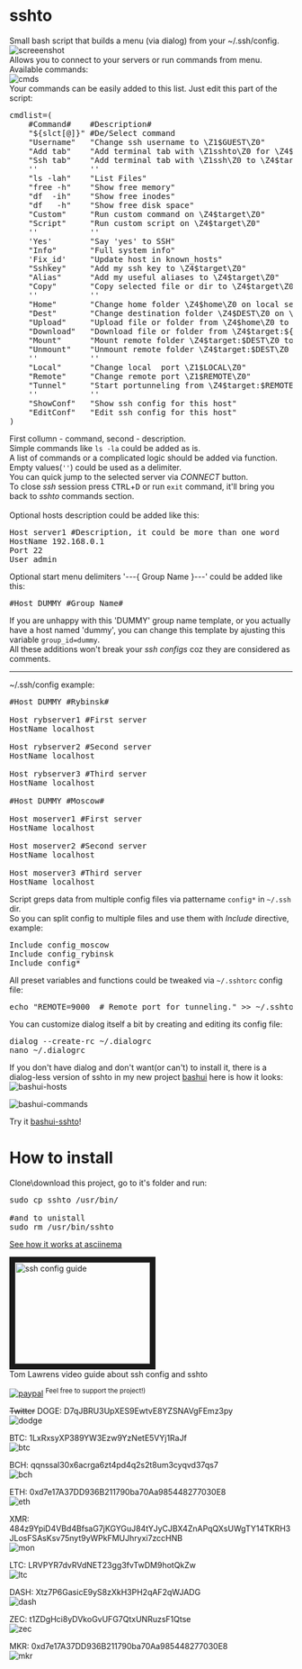 # sshto

Small bash script that builds a menu (via dialog) from your ~/.ssh/config.</br>
![screeenshot](https://user-images.githubusercontent.com/18072680/60570513-69e99f00-9d7a-11e9-916d-48b74fa7585a.png)
</br>
Allows you to connect to your servers or run commands from menu. Available commands:</br>
![cmds](https://user-images.githubusercontent.com/18072680/211161226-1c5eec5a-634b-4902-90cd-5947dd95083e.png)
</br>
Your commands can be easily added to this list. Just edit this part of the script:
<pre>
cmdlist=(
    #Command#    #Description#
    "${slct[@]}" #De/Select command
    "Username"   "Change ssh username to \Z1$GUEST\Z0"
    "Add tab"    "Add terminal tab with \Z1sshto\Z0 for \Z4$target\Z0"
    "Ssh tab"    "Add terminal tab with \Z1ssh\Z0 to \Z4$target\Z0"
    ''           ''
    "ls -lah"    "List Files"
    "free -h"    "Show free memory"
    "df  -ih"    "Show free inodes"
    "df   -h"    "Show free disk space"
    "Custom"     "Run custom command on \Z4$target\Z0"
    "Script"     "Run custom script on \Z4$target\Z0"
    ''           ''
    'Yes'        "Say 'yes' to SSH"
    "Info"       "Full system info"
    'Fix_id'     "Update host in known_hosts"
    "Sshkey"     "Add my ssh key to \Z4$target\Z0"
    "Alias"      "Add my useful aliases to \Z4$target\Z0"
    "Copy"       "Copy selected file or dir to \Z4$target\Z0"
    ''           ''
    "Home"       "Change home folder \Z4$home\Z0 on local server"
    "Dest"       "Change destination folder \Z4$DEST\Z0 on \Z4$target\Z0"
    "Upload"     "Upload file or folder from \Z4$home\Z0 to \Z4$target:${DEST}\Z0"
    "Download"   "Download file or folder from \Z4$target:${DEST}\Z0 to \Z4$home\Z0"
    "Mount"      "Mount remote folder \Z4$target:$DEST\Z0 to \Z4$home\Z0"
    "Unmount"    "Unmount remote folder \Z4$target:$DEST\Z0 from \Z4$home\Z0"
    ''           ''
    "Local"      "Change local  port \Z1$LOCAL\Z0"
    "Remote"     "Change remote port \Z1$REMOTE\Z0"
    "Tunnel"     "Start portunneling from \Z4$target:$REMOTE\Z0 to \Z4localhost:$LOCAL\Z0"
    ''           ''
    "ShowConf"   "Show ssh config for this host"
    "EditConf"   "Edit ssh config for this host"
)
</pre>
First collumn - command, second - description.</br>
Simple commands like `ls -la` could be added as is.</br>
A list of commands or a complicated logic should be added via function.</br>
Empty values(`''`) could be used as a delimiter.</br>
You can quick jump to the selected server via <i>CONNECT</i> button.</br>
To close <i>ssh</i> session press <kbd>CTRL</kbd>+<kbd>D</kbd> or run `exit` command, it'll bring you back to <i>sshto</i> commands section.</br>
</br>
Optional hosts description could be added like this:</br>
<pre>
Host server1 #Description, it could be more than one word
HostName 192.168.0.1
Port 22
User admin
</pre>
Optional start menu delimiters '---{ Group Name }---' could be added like this:</br>
<pre>
#Host DUMMY #Group Name#
</pre>
If you are unhappy with this 'DUMMY' group name template, or you actually have a host named 'dummy',
you can change this template by ajusting this variable `group_id=dummy`. </br>
All these additions won't break your *ssh configs* coz they are considered as comments.  

------
~/.ssh/config example:
<pre>
#Host DUMMY #Rybinsk#

Host rybserver1 #First server
HostName localhost

Host rybserver2 #Second server
HostName localhost

Host rybserver3 #Third server
HostName localhost

#Host DUMMY #Moscow#

Host moserver1 #First server
HostName localhost

Host moserver2 #Second server
HostName localhost

Host moserver3 #Third server
HostName localhost
</pre>
Script greps data from multiple config files via pattername `config*` in `~/.ssh` dir.</br>
So you can split config to multiple files and use them with <i>Include</i> directive, example:
<pre>
Include config_moscow
Include config_rybinsk
Include config*
</pre>
All preset variables and functions could be tweaked via `~/.sshtorc` config file:
<pre>
echo "REMOTE=9000  # Remote port for tunneling." >> ~/.sshtorc
</pre>

You can customize dialog itself a bit by creating and editing its config file:
<pre>
dialog --create-rc ~/.dialogrc
nano ~/.dialogrc
</pre>

If you don't have dialog and don't want(or can't) to install it, there is a dialog-less version of sshto
in my new project [bashui](https://github.com/vaniacer/bashui) here is how it looks:
![bashui-hosts](https://habrastorage.org/getpro/habr/upload_files/024/c74/38e/024c7438e6429f5e37a8a71d98bf7edb.png)

![bashui-commands](https://habrastorage.org/getpro/habr/upload_files/495/2cc/526/4952cc52616db16acfa7b2fd9e8d366f.png)

Try it [bashui-sshto](https://github.com/vaniacer/bashui/blob/master/demo_sshto)!

# How to install
Clone\download this project, go to it's folder and run:
<pre>sudo cp sshto /usr/bin/

#and to unistall
sudo rm /usr/bin/sshto
</pre>

<a href="https://asciinema.org/a/PQMuRvfmxlHUc4oZMN76LY2V4">See how it works at asciinema</a></br>

<a href="http://www.youtube.com/watch?feature=player_embedded&v=FhnsVH8t96Q
" target="_blank"><img src="http://img.youtube.com/vi/FhnsVH8t96Q/0.jpg" 
alt="ssh config guide" width="240" height="180" border="10"/></a></br>
Tom Lawrens video guide about ssh config and sshto

[![paypal](https://img.shields.io/badge/Donate-PayPal-green.svg)](https://paypal.me/sshto?locale.x=en_US) <sup>Feel free to support the project!)</sup></br>

~~Twitter~~ DOGE: D7qJBRU3UpXES9EwtvE8YZSNAVgFEmz3py</br>
![dodge](https://user-images.githubusercontent.com/18072680/229992296-f415eadb-645b-4229-81c7-e269485c635d.png)

BTC: 1LxRxsyXP389YW3Ezw9YzNetE5VYj1RaJf</br>
![btc](https://user-images.githubusercontent.com/18072680/106382955-f2f00e80-63d3-11eb-9316-b6653225820c.png)

BCH: qqnssal30x6acrga6zt4pd4q2s2t8um3cyqvd37qs7</br>
![bch](https://user-images.githubusercontent.com/18072680/108552897-fd326800-7302-11eb-8ae7-97eb0cc81d5e.png)

ETH: 0xd7e17A37DD936B211790ba70Aa985448277030E8</br>
![eth](https://user-images.githubusercontent.com/18072680/106382951-f2577800-63d3-11eb-8c01-f7ade514fb58.png)

XMR: 484z9YpiD4VBd4BfsaG7jKGYGuJ84tYJyCJBX4ZnAPqQXsUWgTY14TKRH3JLosFSAsKsv75nyt9yWPkFMUJhryxi7zccHNB</br>
![mon](https://user-images.githubusercontent.com/18072680/106383275-15832700-63d6-11eb-87d5-8b9f4ba08c40.png)

LTC: LRVPYR7dvRVdNET23gg3fvTwDM9hotQkZw</br>
![ltc](https://user-images.githubusercontent.com/18072680/106383361-7a3e8180-63d6-11eb-9239-48b6d80c3c4b.png)

DASH: Xtz7P6GasicE9yS8zXkH3PH2qAF2qWJADG</br>
![dash](https://user-images.githubusercontent.com/18072680/108553387-a11c1380-7303-11eb-9560-81f0deec2fbc.png)

ZEC: t1ZDgHci8yDVkoGvUFG7QtxUNRuzsF1Qtse</br>
![zec](https://user-images.githubusercontent.com/18072680/108553595-f7895200-7303-11eb-9ca8-17d1c81df7eb.png)

MKR: 0xd7e17A37DD936B211790ba70Aa985448277030E8</br>
![mkr](https://user-images.githubusercontent.com/18072680/108553822-4505bf00-7304-11eb-9db9-0833141e36c9.png)
